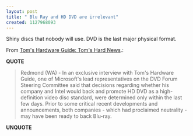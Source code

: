 ```yaml
---
layout: post
title: " Blu Ray and HD DVD are irrelevant"
created: 1127968093
---
```

<p>Shiny discs that nobody will use. DVD is the last major physical format.
</p>
<p>From <a href="http://www.tomshardware.com/hardnews/20050927_190208.html">Tom's Hardware Guide: Tom's Hard News</a>.:</p>
<p><b>QUOTE</b></p><blockquote><p>Redmond (WA) - In an exclusive interview with Tom's Hardware Guide, one of Microsoft's lead representatives on the DVD Forum Steering Committee said that decisions regarding whether his company and Intel would back and promote HD DVD as a high-definition video disc standard, were determined only within the last few days. Prior to some critical recent developments and announcements, both companies - which had proclaimed neutrality - may have been ready to back Blu-ray.</p></blockquote><p><b>UNQUOTE</b></p>



